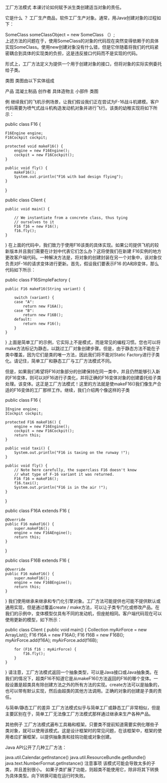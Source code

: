 工厂方法模式
本课讨论如何赋予派生类创建适当对象的责任。

它是什么 ？
工厂生产商品，软件工厂生产对象。通常，用Java创建对象的过程如下：

SomeClass  someClassObject  = new SomeClass （）;  
上述方法的问题在于，使用SomeClass的对象的代码现在突然变得依赖于的具体实现SomeClass。使用new创建对象没有什么错，但是它伴随着将我们的代码紧密耦合到具体的实现类的负担，这是违反接口代码而不是实现的代码。

形式上，工厂方法定义为提供一个用于创建对象的接口，但将对象的实际实例委托给子类。

类图
类图由以下实体组成

产品
混凝土制品
创作者
具体造物主
小部件
类图

例
继续我们的飞机示例场景，让我们假设我们正在尝试为F-16战斗机建模。客户代码需要为喷气式战斗机构造发动机对象并进行飞行。该类的幼稚实现将如下所示：

 
public class F16 {
 
    F16Engine engine;
    F16Cockpit cockpit;
 
    protected void makeF16() {
        engine = new F16Engine();
        cockpit = new F16Cockpit();
    }
 
    public void fly() {
        makeF16();
        System.out.println("F16 with bad design flying");
    }
}
 
public class Client {
 
    public void main() {
 
        // We instantiate from a concrete class, thus tying
        // ourselves to it
        F16 f16 = new F16();
        f16.fly();
    }
}
在上面的代码中，我们致力于使用F16该类的具体实现。如果公司提供飞机的较新版本并且我们需要在计划中代表它们怎么办？这将使我们在新建 F16实例的地方更改客户端代码。一种解决方法是，将对象的创建封装在另一个对象中，该对象仅负责对F-16的请求变体进行更新。首先，假设我们要表示F16 的A和B变体，那么代码如下所示：

public class F16SimpleFactory {
 
    public F16 makeF16(String variant) {
 
        switch (variant) {
        case "A":
            return new F16A();
        case "B":
            return new F16B();
        default:
            return new F16();
        }
    }
}
上面是简单工厂的示例，它实际上不是模式，而是常见的编程习惯。您也可以将make方法标记为静态，以跳过工厂对象创建步骤。但是，由于静态方法不能在子类中覆盖，因为它们是类的唯一方法，因此我们将不能对Static Factory进行子类化。请记住，简单工厂和静态工厂与工厂方法模式不同。

但是，如果我们希望将F16对象部分的创建保持在同一类中，并且仍然能够引入新的F16变体，则可以对F16进行子类化，并将正确的F16变体对象的创建委托给子类处理。该变体。这正是工厂方法模式！这里的方法就是使makeF16()我们像生产合适的F16变体的工厂那样工作。继续，我们介绍两个像这样的子类

public class F16 {
 
    IEngine engine;
    ICockpit cockpit;
 
    protected F16 makeF16() {
        engine = new F16Engine();
        cockpit = new F16Cockpit();
        return this;
    }
 
    public void taxi() {
        System.out.println("F16 is taxing on the runway !");
    }
 
    public void fly() {
        // Note here carefully, the superclass F16 doesn't know
        // what type of F-16 variant it was returned.
        F16 f16 = makeF16();
        f16.taxi();
        System.out.println("F16 is in the air !");
    }
}
 
public class F16A extends F16 {
 
    @Override
    public F16 makeF16() {
        super.makeF16();
        engine = new F16AEngine();
        return this;
    }
}
 
public class F16B extends F16 {
 
    @Override
    public F16 makeF16() {
        super.makeF16();
        engine = new F16BEngine();
        return this;
    }
}
我们使用继承来继承和专门化引擎对象。工厂方法可能提供也可能不提供默认或通用实现，但是通过覆盖create / make方法，可以让子类专门化或修改产品。在我们的示例中，变体模型仅具有不同的发动机，但座舱相同。客户端代码现在可以使用更新的模型，如下所示：

public class Client {
    public void main() {
        Collection<F16> myAirForce = new ArrayList<F16>();
        F16 f16A = new F16A();
        F16 f16B = new F16B();
        myAirForce.add(f16A);
        myAirForce.add(f16B);
 
        for (F16 f16 : myAirForce) {
            f16.fly();
        }
    }
}
请注意，工厂方法模式返回一个抽象类型，可以是Java接口或Java抽象类。在我们的情况下，超类F16不知道它是从makeF16()方法返回的F16的哪个变体。一般设置是超类具有除创建方法之外的所有方法的实现。create方法可以是抽象的，也可以带有默认实现，然后由超类的其他方法调用。正确的对象的创建是子类的责任。

与简单/静态工厂的差异
工厂方法模式似乎与简单工厂或静态工厂非常相似，但是主要区别在于，简单工厂无法像工厂方法模式那样通过继承来生产各种产品。

其他例子
工厂方法模式遍布工具箱和框架。只要类不提前知道需要实例化哪些子类对象，就可以使用该模式。这是设计框架时的常见问题，在该框架中，框架的使用者应扩展框架，以提供抽象类和挂钩功能或对象创建。

Java API公开了几种工厂方法：

java.util.Calendar.getInstance()
java.util.ResourceBundle.getBundle()
java.text.NumberFormat.getInstance()
注意事项
该模式可能会导致太多的子类，并且差别很小。
如果子类扩展了功能，则超类不能使用它，除非将其下转换为具体类型。向下转换可能在运行时失败。
